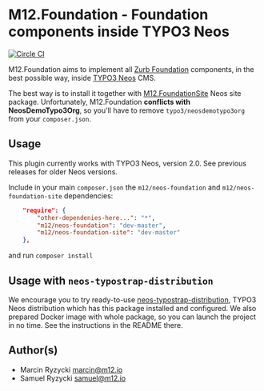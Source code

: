 # M12.Foundation - Foundation components inside TYPO3 Neos
[![Circle CI](https://circleci.com/gh/million12/M12.Foundation.svg?style=svg)](https://circleci.com/gh/million12/M12.Foundation)

M12.Foundation aims to implement all [Zurb Foundation](http://foundation.zurb.com/) components, in the best possible way, inside [TYPO3 Neos](http://neos.typo3.org/) CMS.

The best way is to install it together with [M12.FoundationSite](https://github.com/million12/M12.FoundationSite) Neos site package. Unfortunately, M12.Foundation **conflicts with NeosDemoTypo3Org**, so you'll have to remove `typo3/neosdemotypo3org` from your `composer.json`.

## Usage

This plugin currently works with TYPO3 Neos, version 2.0. See previous releases for older Neos versions.

Include in your main `composer.json` the `m12/neos-foundation` and `m12/neos-foundation-site` dependencies:  
``` json
    "require": {
        "other-dependenies-here...": "*",
        "m12/neos-foundation": "dev-master",
        "m12/neos-foundation-site": "dev-master"
    },
```  
and run `composer install`

## Usage with `neos-typostrap-distribution`

We encourage you to try ready-to-use [neos-typostrap-distribution](https://github.com/million12/neos-typostrap-distribution), TYPO3 Neos distribution which has this package installed and configured. We also prepared Docker image with whole package, so you can launch the project in no time. See the instructions in the README there.


## Author(s)

* Marcin Ryzycki marcin@m12.io  
* Samuel Ryzycki samuel@m12.io
